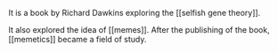 It is a book by Richard Dawkins exploring the [[selfish gene theory]].

It also explored the idea of [[memes]]. After the publishing of the book, [[memetics]] became a field of study.
